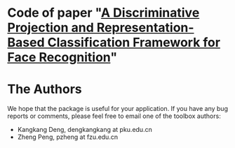 # Code of paper "[A Discriminative Projection and Representation-Based Classification Framework for Face Recognition](https://epubs.siam.org/doi/abs/10.1137/19M1253873)"

# The Authors
 We hope that the package is useful for your application.  If you have any bug reports or comments, please feel free to email one of the toolbox authors:

 * Kangkang Deng, dengkangkang at pku.edu.cn
 * Zheng Peng, pzheng at fzu.edu.cn
